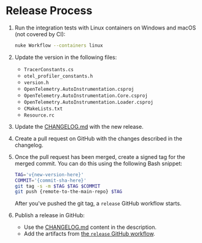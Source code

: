 # Release Process

1. Run the integration tests with Linux containers on Windows and macOS
   (not covered by CI):

   ```bash
   nuke Workflow --containers linux
   ```

1. Update the version in the following files:

   - `TracerConstants.cs`
   - `otel_profiler_constants.h`
   - `version.h`
   - `OpenTelemetry.AutoInstrumentation.csproj`
   - `OpenTelemetry.AutoInstrumentation.Core.csproj`
   - `OpenTelemetry.AutoInstrumentation.Loader.csproj`
   - `CMakeLists.txt`
   - `Resource.rc`

1. Update the [CHANGELOG.md](../CHANGELOG.md) with the new release.

1. Create a pull request on GitHub with the changes described in the changelog.

1. Once the pull request has been merged, create a signed tag for the merged commit.
   You can do this using the following Bash snippet:

   ```bash
   TAG='v{new-version-here}'
   COMMIT='{commit-sha-here}'
   git tag -s -m $TAG $TAG $COMMIT
   git push {remote-to-the-main-repo} $TAG
   ```

   After you've pushed the git tag, a `release` GitHub workflow starts.

1. Publish a release in GitHub:

   - Use the [CHANGELOG.md](../CHANGELOG.md) content in the description.
   - Add the artifacts from [the `release` GitHub workflow](https://github.com/open-telemetry/opentelemetry-dotnet-instrumentation/actions/workflows/release.yml).
